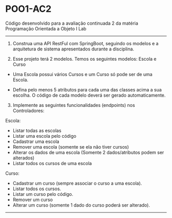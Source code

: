 # POO1-AC2
Código desenvolvido para a avaliação continuada 2 da matéria Programação Orientada a Objeto I Lab

---
1. Construa uma API RestFul com SpringBoot, seguindo os modelos e a arquitetura de sistema apresentados durante a disciplina. 

2. Esse projeto terá 2 modelos. Temos os seguintes modelos: Escola e  Curso

* Uma Escola possui vários Cursos e um Curso só pode ser de uma Escola.

* Defina pelo menos 5 atributos para cada uma das classes acima a sua escolha. O código de cada modelo deverá ser gerado automaticamente. 

3. Implemente as seguintes funcionalidades (endpoints) nos Controladores:

Escola:
* Listar todas as escolas
* Listar uma escola pelo código
* Cadastrar uma escola
* Remover uma escola (somente se ela não tiver cursos)
* Alterar os dados de uma escola (Somente 2 dados/atributos podem ser alterados)
* Listar todos os cursos de uma escola

Curso:
* Cadastrar um curso (sempre associar o curso a uma escola).
* Listar todos os cursos.
* Listar um curso pelo código.
* Remover um curso
* Alterar um curso (somente 1 dado do curso poderá ser alterado).

---
